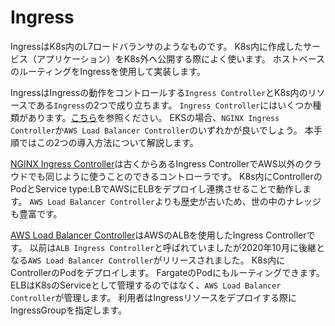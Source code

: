 # Ingress

IngressはK8s内のL7ロードバランサのようなものです。
K8s内に作成したサービス（アプリケーション）をK8s外へ公開する際によく使います。
ホストベースのルーティングをIngressを使用して実装します。

IngressはIngressの動作をコントロールする`Ingress Controller`とK8s内のリソースである`Ingress`の2つで成り立ちます。
`Ingress Controller`にはいくつか種類があります。[こちら](https://kubernetes.io/ja/docs/concepts/services-networking/ingress-controllers/)を参照ください。
EKSの場合、`NGINX Ingress Controller`か`AWS Load Balancer Controller`のいずれかが良いでしょう。
本手順ではこの2つの導入方法について解説します。

[NGINX Ingress Controller](https://kubernetes.io/ja/docs/concepts/services-networking/ingress-controllers/)は古くからあるIngress ControllerでAWS以外のクラウドでも同じように使うことのできるコントローラです。
K8s内にControllerのPodとService type:LBでAWSにELBをデプロイし連携させることで動作します。
`AWS Load Balancer Controller`よりも歴史が古いため、世の中のナレッジも豊富です。

[AWS Load Balancer Controller](https://github.com/kubernetes-sigs/aws-load-balancer-controller)はAWSのALBを使用したIngress Controllerです。
以前は`ALB Ingress Controller`と呼ばれていましたが2020年10月に後継となる`AWS Load Balancer Controller`がリリースされました。
K8s内にControllerのPodをデプロイします。
FargateのPodにもルーティングできます。
ELBはK8sのServiceとして管理するのではなく、`AWS Load Balancer Controller`が管理します。
利用者はIngressリソースをデプロイする際にIngressGroupを指定します。
